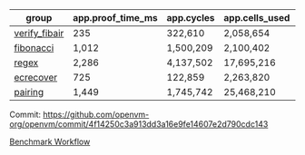 | group | app.proof_time_ms | app.cycles | app.cells_used | leaf.proof_time_ms | leaf.cycles | leaf.cells_used |
| -- | -- | -- | -- | -- | -- | -- |
| [verify_fibair](https://github.com/openvm-org/openvm/blob/benchmark-results/benchmarks-pr/2168/verify_fibair-4f14250c3a913dd3a16e9fe14607e2d790cdc143.md) | 235 |  322,610 |  2,058,654 |- | - | - |
| [fibonacci](https://github.com/openvm-org/openvm/blob/benchmark-results/benchmarks-pr/2168/fibonacci-4f14250c3a913dd3a16e9fe14607e2d790cdc143.md) | 1,012 |  1,500,209 |  2,100,402 |- | - | - |
| [regex](https://github.com/openvm-org/openvm/blob/benchmark-results/benchmarks-pr/2168/regex-4f14250c3a913dd3a16e9fe14607e2d790cdc143.md) | 2,286 |  4,137,502 |  17,695,216 |- | - | - |
| [ecrecover](https://github.com/openvm-org/openvm/blob/benchmark-results/benchmarks-pr/2168/ecrecover-4f14250c3a913dd3a16e9fe14607e2d790cdc143.md) | 725 |  122,859 |  2,263,820 |- | - | - |
| [pairing](https://github.com/openvm-org/openvm/blob/benchmark-results/benchmarks-pr/2168/pairing-4f14250c3a913dd3a16e9fe14607e2d790cdc143.md) | 1,449 |  1,745,742 |  25,468,210 |- | - | - |


Commit: https://github.com/openvm-org/openvm/commit/4f14250c3a913dd3a16e9fe14607e2d790cdc143

[Benchmark Workflow](https://github.com/openvm-org/openvm/actions/runs/18662450126)
